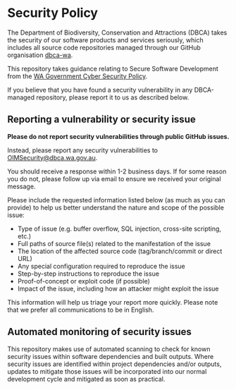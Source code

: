 # Security Policy

The Department of Biodiversity, Conservation and Attractions (DBCA) takes the
security of our software products and services seriously, which includes all
source code repositories managed through our GitHub organisation
[dbca-wa](https://github.com/dbca-wa).

This repository takes guidance relating to Secure Software Development from the
[WA Government Cyber Security
Policy](https://www.wa.gov.au/system/files/2022-01/WA%20Government%20Cyber%20Security%20Policy.pdf).

If you believe that you have found a security vulnerability in any DBCA-managed
repository, please report it to us as described below.

## Reporting a vulnerability or security issue

**Please do not report security vulnerabilities through public GitHub issues.**

Instead, please report any security vulnerabilities to
[OIMSecurity@dbca.wa.gov.au](mailto:OIMSecurity@dbca.wa.gov.au).

You should receive a response within 1-2 business days. If for some reason you
do not, please follow up via email to ensure we received your original message.

Please include the requested information listed below (as much as you can provide)
to help us better understand the nature and scope of the possible issue:

  * Type of issue (e.g. buffer overflow, SQL injection, cross-site scripting, etc.)
  * Full paths of source file(s) related to the manifestation of the issue
  * The location of the affected source code (tag/branch/commit or direct URL)
  * Any special configuration required to reproduce the issue
  * Step-by-step instructions to reproduce the issue
  * Proof-of-concept or exploit code (if possible)
  * Impact of the issue, including how an attacker might exploit the issue

This information will help us triage your report more quickly. Please note that
we prefer all communications to be in English.

## Automated monitoring of security issues

This repository makes use of automated scanning to check for known security
issues within software dependencies and built outputs. Where security issues
are identified within project dependencies and/or outputs, updates to mitigate
those issues will be incorporated into our normal development cycle and
mitigated as soon as practical.
